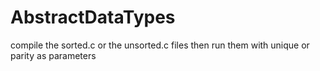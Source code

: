 # AbstractDataTypes

compile the sorted.c or the unsorted.c files then run them with unique or parity as parameters
